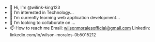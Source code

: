 - 👋 Hi, I’m @wilink-king123
- 👀 I’m interested in Technology...
- 🌱 I’m currently learning web application development...
- 💞️ I’m looking to collaborate on ...
- 📫 How to reach me Email: wilsonmoralesofficial@gmail.com Linkedin: linkedin.com/in/wilson-morales-0b5015212

<!---
wilink-king123/wilink-king123 is a ✨ special ✨ repository because its `README.md` (this file) appears on your GitHub profile.
You can click the Preview link to take a look at your changes.
--->
